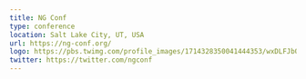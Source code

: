 ```yaml
---
title: NG Conf
type: conference
location: Salt Lake City, UT, USA
url: https://ng-conf.org/
logo: https://pbs.twimg.com/profile_images/1714328350041444353/wxDLFJbQ_400x400.jpg
twitter: https://twitter.com/ngconf
---
```

